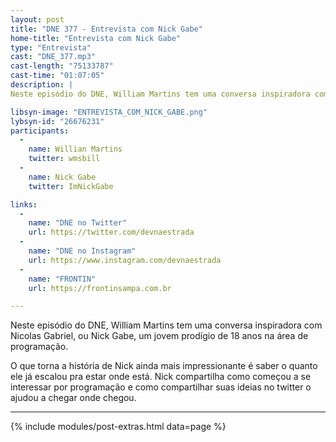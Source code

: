 ```yaml
---
layout: post
title: "DNE 377 - Entrevista com Nick Gabe"
home-title: "Entrevista com Nick Gabe"
type: "Entrevista"
cast: "DNE_377.mp3"
cast-length: "75133787"
cast-time: "01:07:05"
description: | 
Neste episódio do DNE, William Martins tem uma conversa inspiradora com Nicolas Gabriel, ou Nick Gabe, um jovem prodígio de 18 anos na área de programação. O que torna a história de Nick ainda mais impressionante é saber o quanto ele já escalou pra estar onde está. Nick compartilha como começou a se interessar por programação e como compartilhar suas ideias no twitter o ajudou a chegar onde chegou.

libsyn-image: "ENTREVISTA_COM_NICK_GABE.png"
lybsyn-id: "26676231"
participants:
  -
    name: Willian Martins
    twitter: wmsbill
  -
    name: Nick Gabe
    twitter: ImNickGabe

links:
  -
    name: "DNE no Twitter"
    url: https://twitter.com/devnaestrada
  -
    name: "DNE no Instagram"
    url: https://www.instagram.com/devnaestrada
  -
    name: "FRONTIN"
    url: https://frontinsampa.com.br

---
```


Neste episódio do DNE, William Martins tem uma conversa inspiradora com Nicolas Gabriel, ou Nick Gabe, um jovem prodígio de 18 anos na área de programação.

O que torna a história de Nick ainda mais impressionante é saber o quanto ele já escalou pra estar onde está. Nick compartilha como começou a se interessar por programação e como compartilhar suas ideias no twitter o ajudou a chegar onde chegou.

---

{% include modules/post-extras.html data=page %}
